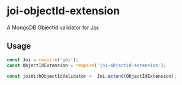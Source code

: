 # joi-objectId-extension

A MongoDB ObjectId validator for [Joi](https://www.npmjs.com/package/joi).

## Usage

```js
const Joi = require('joi');
const ObjectIdExtension = require('joi-objectid-extension');

const joiWithObjectIdValidator =  Joi.extend(ObjectIdExtension);
```
